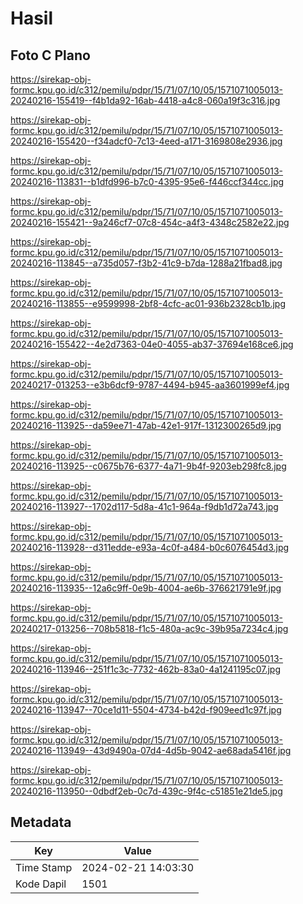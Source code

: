 # Hasil

## Foto C Plano

https://sirekap-obj-formc.kpu.go.id/c312/pemilu/pdpr/15/71/07/10/05/1571071005013-20240216-155419--f4b1da92-16ab-4418-a4c8-060a19f3c316.jpg

https://sirekap-obj-formc.kpu.go.id/c312/pemilu/pdpr/15/71/07/10/05/1571071005013-20240216-155420--f34adcf0-7c13-4eed-a171-3169808e2936.jpg

https://sirekap-obj-formc.kpu.go.id/c312/pemilu/pdpr/15/71/07/10/05/1571071005013-20240216-113831--b1dfd996-b7c0-4395-95e6-f446ccf344cc.jpg

https://sirekap-obj-formc.kpu.go.id/c312/pemilu/pdpr/15/71/07/10/05/1571071005013-20240216-155421--9a246cf7-07c8-454c-a4f3-4348c2582e22.jpg

https://sirekap-obj-formc.kpu.go.id/c312/pemilu/pdpr/15/71/07/10/05/1571071005013-20240216-113845--a735d057-f3b2-41c9-b7da-1288a21fbad8.jpg

https://sirekap-obj-formc.kpu.go.id/c312/pemilu/pdpr/15/71/07/10/05/1571071005013-20240216-113855--e9599998-2bf8-4cfc-ac01-936b2328cb1b.jpg

https://sirekap-obj-formc.kpu.go.id/c312/pemilu/pdpr/15/71/07/10/05/1571071005013-20240216-155422--4e2d7363-04e0-4055-ab37-37694e168ce6.jpg

https://sirekap-obj-formc.kpu.go.id/c312/pemilu/pdpr/15/71/07/10/05/1571071005013-20240217-013253--e3b6dcf9-9787-4494-b945-aa3601999ef4.jpg

https://sirekap-obj-formc.kpu.go.id/c312/pemilu/pdpr/15/71/07/10/05/1571071005013-20240216-113925--da59ee71-47ab-42e1-917f-1312300265d9.jpg

https://sirekap-obj-formc.kpu.go.id/c312/pemilu/pdpr/15/71/07/10/05/1571071005013-20240216-113925--c0675b76-6377-4a71-9b4f-9203eb298fc8.jpg

https://sirekap-obj-formc.kpu.go.id/c312/pemilu/pdpr/15/71/07/10/05/1571071005013-20240216-113927--1702d117-5d8a-41c1-964a-f9db1d72a743.jpg

https://sirekap-obj-formc.kpu.go.id/c312/pemilu/pdpr/15/71/07/10/05/1571071005013-20240216-113928--d311edde-e93a-4c0f-a484-b0c6076454d3.jpg

https://sirekap-obj-formc.kpu.go.id/c312/pemilu/pdpr/15/71/07/10/05/1571071005013-20240216-113935--12a6c9ff-0e9b-4004-ae6b-376621791e9f.jpg

https://sirekap-obj-formc.kpu.go.id/c312/pemilu/pdpr/15/71/07/10/05/1571071005013-20240217-013256--708b5818-f1c5-480a-ac9c-39b95a7234c4.jpg

https://sirekap-obj-formc.kpu.go.id/c312/pemilu/pdpr/15/71/07/10/05/1571071005013-20240216-113946--251f1c3c-7732-462b-83a0-4a1241195c07.jpg

https://sirekap-obj-formc.kpu.go.id/c312/pemilu/pdpr/15/71/07/10/05/1571071005013-20240216-113947--70ce1d11-5504-4734-b42d-f909eed1c97f.jpg

https://sirekap-obj-formc.kpu.go.id/c312/pemilu/pdpr/15/71/07/10/05/1571071005013-20240216-113949--43d9490a-07d4-4d5b-9042-ae68ada5416f.jpg

https://sirekap-obj-formc.kpu.go.id/c312/pemilu/pdpr/15/71/07/10/05/1571071005013-20240216-113950--0dbdf2eb-0c7d-439c-9f4c-c51851e21de5.jpg


## Metadata

| Key        | Value               |
| ---------- | ------------------- |
| Time Stamp | 2024-02-21 14:03:30 |
| Kode Dapil | 1501                |



